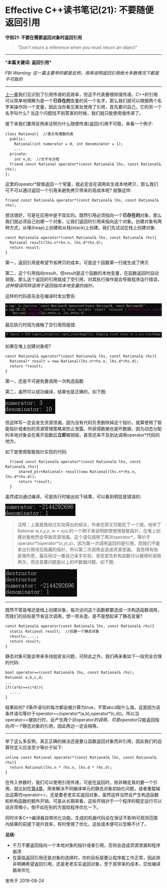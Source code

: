 # Effective C++读书笔记(21): 不要随便返回引用

**守则21: 不要在需要返回对象时返回引用**

> "Don't return a reference when you must return an object"

------

***本篇关键词: 返回引用\***

*FBI Warning: 这一篇主要举的都是反例，用来说明返回引用绝大多数情况下都是不可取的*

------

[上一章](https://zhuanlan.zhihu.com/p/77753938)我们见识到了引用传递的高效率，但这不代表要根除值传递。C++的引用可以简单地理解为是一个**已存在的**变量的另一个名字，那么我们就可以根据两个名字来操作同一个变量，因此当你看见某处使用了引用，首先要问自己，它的另一个名字叫什么? 当这个问题找不到答案的时候，我们就只能使用值传递了。

接下来我们要用反例来证明为什么随便传递(返回)引用不可取，来看一个例子:

```text
class Rational{  //表示有理数的类
  public:
    Rational(int numerator = 0, int denominator = 1); 
    ...
  private:
    int n,d;  //分子与分母
  friend const Rational operator*(const Rational& lhs, const Rational& rhs);
};
```

这里的opeator*按值返回一个常量，就必定会在调用处生成本地拷贝，那么我们可不可以通过返回一个引用来避免拷贝带来的高成本呢? 就像这样:

```text
friend const Rational& operator*(const Rational& lhs, const Rational& rhs);
```

想法很好，可是在应用中是不现实的。既然引用必须指向一个**已存在的**对象，那么我们就必须自己创建一个对象，让我们返回的引用来指向这个对象。创建对象有两种方式，从堆(heap)上创建和从栈(stack)上创建。我们先试试在栈上创建对象:

```text
const Rational& operator*(const Rational& lhs, const Rational& rhs){
  Rational result(lhs.n*rhs.n, lhs.d*rhs.d);
  return result;
}
```

第一，返回引用是希望节省拷贝的成本，可是这个函数第一行就生成了拷贝 

第二，这个引用指向result，但result是这个函数的本地变量，在函数返回时自动销毁，那么这个返回的引用就成了空引用，对其执行操作就会导致程序运行错误，*这种错误同样适用于返回指向本地变量的指针。*

这样的代码首先会在编译时发出警告:

![img](EffectiveCPlus_21.assets/v2-5bf6d98ad8451322ad8c034b0021a10b_hd.png)

最后执行时因为接触了空引用而报错:

![img](EffectiveCPlus_21.assets/v2-2f7bafd429b3249149630af193a3f012_hd.png)

如果在堆上创建对象呢?

```text
const Rational& operator*(const Rational& lhs, const Rational& rhs){
  Rational* result = new Rational(lhs.n*rhs.n, lhs.d*rhs.d);
  return *result;
} 
```

第一，还是不可避免要调用一次构造函数

第二，虽然可以成功编译，结果也是正确的，如下图:

![img](EffectiveCPlus_21.assets/v2-c3c04765835710b6c8c9b7f46587bdd6_hd.png)

但这样写一定会发生资源泄漏，因为没有代码负责删除掉这个指针。就算使用了智能指针或者别的资源管理策略来防止泄露，所获得数据也是坏数据，因为动态分配的本地对象会在离开函数后**立即**被销毁，甚至还来不及到达调用operator*代码的地方。

如下是使用智能指针实现的代码:

```text
  friend const Rational& operator*(const Rational& lhs, const Rational& rhs){
	  shared_ptr<Rational> result(new Rational(lhs.n*rhs.n, lhs.d*rhs.d));
	  return *result;
  }
```

虽然成功通过编译，可是执行时输出如下结果，可以看到明显是错误的:

![img](EffectiveCPlus_21.assets/v2-2a340bd9ec4c12a7d9a4cc471e6c12e6_hd.jpg)

> 注释：上面是我经过实验得出的结论，作者在原文可能犯了一个错，他举了Rational w,x,y,z; w =  x*y*z;的一个例子来说明即使使用智能指针，在堆上创建对象依然会导致资源泄漏。这个语句调用了两次operator*，等价于operator*(operator*(x,y),z)，因为第一次调用返回的是引用，而我们不能拿出引用背后隐藏的指针，所以第二次调用会造成资源泄漏。
> 我觉得有些匪夷所思，最后经过一番自己亲手实验，发现首先析构函数可以被顺利调用两次，而且首要问题是以上的坏数据问题，如下图:

![img](EffectiveCPlus_21.assets/v2-6a79c53a0b6b81be5c270e1e3d7e5007_hd.jpg)

------

既然不管是堆还是栈上创建对象，每次访问这个函数都要造成一次构造函数调用，而我们的目标是节省这次调用，想一劳永逸，是不是想起来了静态变量?

```text
const Rational& operator(const Rational& lhs, const Rational& rhs){
  static Rational result;  //创建一个静态对象
  result=.....;
  return result;
}
```

静态对象可能会带来多线程安全问题，可除此之外，我们再来看如下一段完全合理的代码:

```text
bool operator==(const Rational& lhs, const Rational& rhs);
Rational a,b,c,d;
...
if((a*b)==(c*d)){
  .....
}
```

结果如何?  if条件语句的每次都会被计算为true，不管abcd取什么值。这是因为该条件语句等价于operator==(operator*(a,b),operator*(c,d))。所以当operator==被执行时，会产生两个对operator*的调用，可是operator*只能返回指向*同一个*静态对象的引用，因此两边一定会相等。

------

举了这么多反例，真正正确的做法还是要让函数返回对象而非引用，因此我们的运算符定义应该至少等价于如下:

```text
inline const Rational operator*(const Rational& lhs, const Rational& rhs){
  return Rational(lhs.n * rhs.n, lhs.d * rhs.d);
}
```

在传入参数时，我们可以使用引用传递，可是在返回时，除非确定真的要一个引用，就比如在[第4章](https://zhuanlan.zhihu.com/p/64141116)，用来解决不同编译单元的静态对象初始化问题，或者重载输出运算符operator<<，还是要老老实实返回对象，虽然这样当然会产生构造函数和析构函数的额外开销，可是从长期来看，这些开销对于一个程序的稳定运行可以说非常微小，倒不如在别的方面给程序优化一下。

同时许多C++编译器自带优化功能，生成的机器代码会在保证不影响可观测范围内结果的前提下提升效率，有时使用了优化，这些成本便可以忽略不计了。

**总结:**

- 千万不要返回指向一个本地对象的指针或者引用，否则会造成资源泄漏和程序崩溃
- 在面临返回引用还是对象的选择时，你的目标是要让程序能工作正常，因此除非明确希望返回引用，还是老老实实返回对象，至于其带来的成本，交给编译器来优化

发布于 2019-08-24